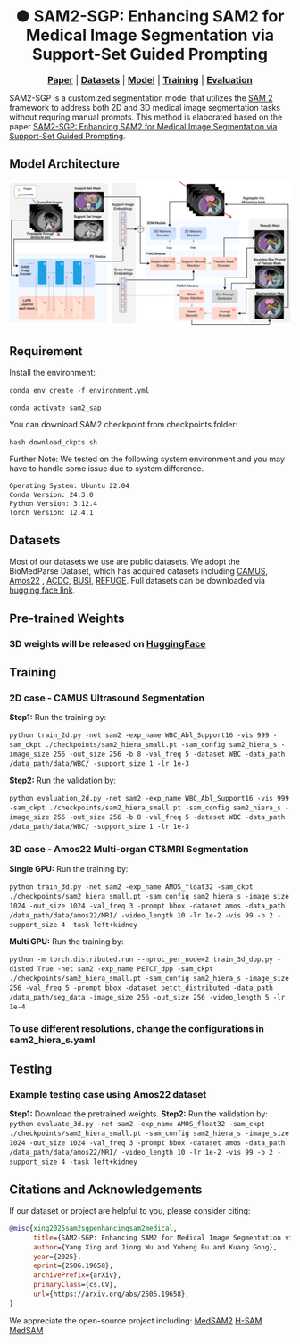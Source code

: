 <h1 align="center">● SAM2-SGP: Enhancing SAM2 for Medical Image Segmentation via Support-Set Guided Prompting</h1>

<font size=3><div align='center' > <a href=https://arxiv.org/abs/2506.19658>**Paper**</a> | [**Datasets**](#Datasets) | [**Model**](#Pre-trained\nWeights) | [**Training**](#Training) | [**Evaluation**](#Testing)</div></font>


SAM2-SGP is a customized segmentation model that utilizes the [SAM 2](https://github.com/facebookresearch/segment-anything-2) framework to address both 2D and 3D medical image segmentation tasks without requring manual prompts. This method is elaborated based on the paper [SAM2-SGP: Enhancing SAM2 for Medical Image Segmentation via Support-Set Guided Prompting](https://arxiv.org/abs/2506.19658).

## Model Architecture

![Image](SAM2_support.png)

##  Requirement

 Install the environment:

 ``conda env create -f environment.yml``

 ``conda activate sam2_sap``

 You can download SAM2 checkpoint from checkpoints folder:
 
 ``bash download_ckpts.sh``

 Further Note: We tested on the following system environment and you may have to handle some issue due to system difference.
```
Operating System: Ubuntu 22.04
Conda Version: 24.3.0
Python Version: 3.12.4
Torch Version: 12.4.1
```
## Datasets
Most of our datasets we use are public datasets. We adopt the BioMedParse Dataset, which has acquired datasets including
[CAMUS](https://www.creatis.insa-lyon.fr/Challenge/camus/index.html), 
[Amos22](https://amos22.grand-challenge.org/) ,
[ACDC](https://www.creatis.insa-lyon.fr/Challenge/acdc/databases.html),
[BUSI](https://scholar.cu.edu.eg/?q=afahmy/pages/dataset),
[REFUGE](https://bitbucket.org/woalsdnd/refuge/src). Full datasets can be downloaded via [hugging face link](https://huggingface.co/datasets/microsoft/BiomedParseData).


 ## Pre-trained Weights

### 3D weights will be released on [HuggingFace](https://huggingface.co)
 ## Training
 
 ### 2D case - CAMUS Ultrasound Segmentation

**Step1:** Run the training by:

``python train_2d.py -net sam2 -exp_name WBC_Abl_Support16 -vis 999 -sam_ckpt ./checkpoints/sam2_hiera_small.pt -sam_config sam2_hiera_s -image_size 256 -out_size 256 -b 8 -val_freq 5 -dataset WBC -data_path /data_path/data/WBC/ -support_size 1 -lr 1e-3``

 **Step2:** Run the validation by:
 
``python evaluation_2d.py -net sam2 -exp_name WBC_Abl_Support16 -vis 999 -sam_ckpt ./checkpoints/sam2_hiera_small.pt -sam_config sam2_hiera_s -image_size 256 -out_size 256 -b 8 -val_freq 5 -dataset WBC -data_path /data_path/data/WBC/ -support_size 1 -lr 1e-3``

 ### 3D case - Amos22 Multi-organ CT&MRI Segmentation
 
 **Single GPU:** Run the training by:

``python train_3d.py -net sam2 -exp_name AMOS_float32 -sam_ckpt ./checkpoints/sam2_hiera_small.pt -sam_config sam2_hiera_s -image_size 1024 -out_size 1024 -val_freq 3 -prompt bbox -dataset amos -data_path /data_path/data/amos22/MRI/ -video_length 10 -lr 1e-2 -vis 99 -b 2 -support_size 4 -task left+kidney``

**Multi GPU:** Run the training by:

 ``python -m torch.distributed.run --nproc_per_node=2 train_3d_dpp.py -disted True -net sam2 -exp_name PETCT_dpp -sam_ckpt ./checkpoints/sam2_hiera_small.pt -sam_config sam2_hiera_s -image_size 256 -val_freq 5 -prompt bbox -dataset petct_distributed -data_path /data_path/seg_data -image_size 256 -out_size 256 -video_length 5 -lr 1e-4``
 
 
 ### To use different resolutions, change the configurations in sam2_hiera_s.yaml
 ## Testing

### Example testing case using Amos22 dataset
**Step1:** Download the pretrained weights.
**Step2:** Run the validation by:
 ``python evaluate_3d.py -net sam2 -exp_name AMOS_float32 -sam_ckpt ./checkpoints/sam2_hiera_small.pt -sam_config sam2_hiera_s -image_size 1024 -out_size 1024 -val_freq 3 -prompt bbox -dataset amos -data_path /data_path/data/amos22/MRI/ -video_length 10 -lr 1e-2 -vis 99 -b 2 -support_size 4 -task left+kidney``
## Citations and Acknowledgements
If our dataset or project are helpful to you, please consider citing:
```bibtex
@misc{xing2025sam2sgpenhancingsam2medical,
      title={SAM2-SGP: Enhancing SAM2 for Medical Image Segmentation via Support-Set Guided Prompting}, 
      author={Yang Xing and Jiong Wu and Yuheng Bu and Kuang Gong},
      year={2025},
      eprint={2506.19658},
      archivePrefix={arXiv},
      primaryClass={cs.CV},
      url={https://arxiv.org/abs/2506.19658}, 
}
```
We appreciate the open-source project including: 
[MedSAM2](https://github.com/SuperMedIntel/Medical-SAM2)
[H-SAM](https://github.com/Cccccczh404/H-SAM)
[MedSAM](https://github.com/bowang-lab/MedSAM)



